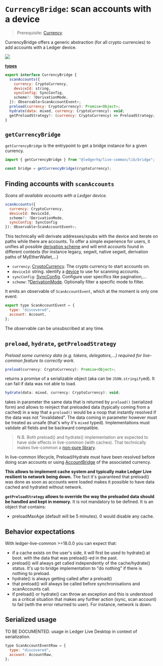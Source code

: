 # `CurrencyBridge`: scan accounts with a device

> Prerequisite: [Currency](./currency.md).

CurrencyBridge offers a generic abstraction (for all crypto currencies) to add accounts with a Ledger device.

![](currency-bridge-flow.png)

**[types](../src/types/bridge.js)**

```js
export interface CurrencyBridge {
  scanAccounts({
    currency: CryptoCurrency,
    deviceId: string,
    syncConfig: SyncConfig,
    scheme?: ?DerivationMode,
  }): Observable<ScanAccountEvent>;
  preload(currency: CryptoCurrency): Promise<Object>;
  hydrate(data: mixed, currency: CryptoCurrency): void;
  getPreloadStrategy?: (currency: CryptoCurrency) => PreloadStrategy;
}
```

## `getCurrencyBridge`

`getCurrencyBridge` is the entrypoint to get a bridge instance for a given currency.

```js
import { getCurrencyBridge } from "@ledgerhq/live-common/lib/bridge";

const bridge = getCurrencyBridge(cryptoCurrency);
```

## Finding accounts with `scanAccounts`

_Scans all available accounts with a Ledger device._

```js
scanAccounts({
  currency: CryptoCurrency,
  deviceId: DeviceId,
  scheme?: ?DerivationMode,
  syncConfig: SyncConfig
}): Observable<ScanAccountEvent>;
```

This technically will derivate addresses/xpubs with the device and iterate on paths while there are accounts. To offer a simple experience for users, it unifies all possible [derivation scheme](./derivation.md) and will emit accounts found in different contexts (for instance legacy, segwit, native segwit, derivation paths of MyEtherWallet,...)

- `currency`: [CryptoCurrency](./currency.md). The crypto currency to start accounts on.
- `deviceId`: string. identify a [device](./hw.md) to use for scanning accounts.
- `syncConfig`: [SyncConfig](../src/types/pagination.js). Configure user specifics like pagination,...
- `scheme`: ?[DerivationMode](./derivation.md). Optionally filter a specific mode to filter.

It emits an observable of `ScanAccountEvent`, which at the moment is only one event:

```js
export type ScanAccountEvent = {
  type: "discovered",
  account: Account,
};
```

The observable can be unsubscribed at any time.

## `preload`, `hydrate`, `getPreloadStrategy`

_Preload some currency data (e.g. tokens, delegators,...) required for live-common feature to correctly work._

```js
preload(currency: CryptoCurrency): Promise<Object>;
```

returns a promise of a serializable object (aka can be `JSON.stringify`ed). It can fail if data was not able to load.

```js
hydrate(data: mixed, currency: CryptoCurrency): void;
```

takes in parameter the same data that is returned by `preload()` (serialized form) and allows to reinject that preloaded data (typically coming from a cached) in a way that a `preload()` would be a noop that instantly resolved if the data was not "invalidated". The data coming in parameter however must be treated as unsafe (that's why it's `mixed` typed). Implementations must validate all fields and be backward compatible.

> N.B. Both preload() and hydrate() implementation are expected to have side effects in live-common (with caches). That technically makes live-common a [non-pure library](https://webpack.js.org/guides/tree-shaking/).

In live-common lifecycle, Preload/Hydrate must have been resolved before doing scan accounts or using [AccountBridge](./AccountBridge.md) of the associated currency.

**This allows to implement cache system and typically make Ledger Live resilient to network being down.** The fact it's guaranteed that preload() was done as soon as accounts were loaded makes it possible to have data cached and hydrated without network.

**`getPreloadStrategy` allows to override the way the preloaded data should be handled and kept in memory.** It is not mandatory to be defined.
It is an object that contains:

- preloadMaxAge (default will be 5 minutes). 0 would disable any cache.

## Behavior expectations

With ledger-live-common >=18.0.0 you can expect that:

- if a cache exists on the user's side, it will first be used to hydrate() at boot. with the data that was preload()-ed in the past.
- preload() will always get called independently of the cache/hydrate() status. It's up to bridge implementation to "do nothing" if there is nothing to preload.
- hydrate() is always getting called after a preload()
- that preload() will always be called before synchronisations and scanAccounts call.
- if preload() or hydrate() can throw an exception and this is understood as a critical situation that makes any further action (sync, scan account) to fail (with the error returned to user). For instance, network is down.

## Serialized usage

TO BE DOCUMENTED. usage in Ledger Live Desktop in context of serialization.

```js
type ScanAccountEventRaw = {
  type: "discovered",
  account: AccountRaw,
};
```
